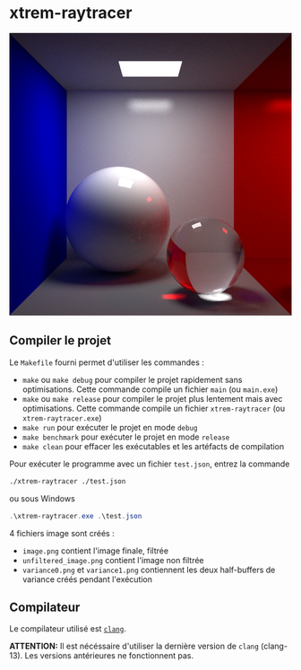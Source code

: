 # xtrem-raytracer

![Example render](cover.png)

## Compiler le projet

Le `Makefile` fourni permet d'utiliser les commandes :

* `make` ou `make debug` pour compiler le projet rapidement sans optimisations.
  Cette commande compile un fichier `main` (ou `main.exe`)
* `make` ou `make release` pour compiler le projet plus lentement mais avec 
  optimisations. Cette commande compile un fichier `xtrem-raytracer` 
  (ou `xtrem-raytracer.exe`)
* `make run` pour exécuter le projet en mode `debug`
* `make benchmark` pour exécuter le projet en mode `release`
* `make clean` pour effacer les exécutables et les artéfacts de compilation

Pour exécuter le programme avec un fichier `test.json`, entrez la commande

```bash
./xtrem-raytracer ./test.json
```

ou sous Windows

```powershell
.\xtrem-raytracer.exe .\test.json
```

4 fichiers image sont créés :

* `image.png` contient l'image finale, filtrée
* `unfiltered_image.png` contient l'image non filtrée
* `variance0.png` et `variance1.png` contiennent les deux half-buffers de variance
  créés pendant l'exécution

## Compilateur

Le compilateur utilisé est 
[`clang`](https://github.com/llvm/llvm-project/releases/tag/llvmorg-13.0.0).

**ATTENTION:** Il est nécéssaire d'utiliser la dernière version de `clang` 
(clang-13). Les versions antérieures ne fonctionnent pas.
